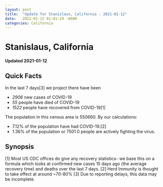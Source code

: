 ```yaml
---
layout: post
title:  "Update for Stanislaus, California - 2021-01-12"
date:   2021-01-12 01:01:29 -0600
categories: California
---
```


# Stanislaus, California
#### Updated 2021-01-12

## Quick Facts

In the last 7 days[3] we project there have been
- *2906* new cases of COVID-19
- *55* people have died of COVID-19
- *1522* people have recovered from COVID-19[1]

The population in this census area is 550660. By our calculations:
- 7.12% of the population have had COVID-19.[2]
- 1.36% of the population or 7501.0 people are actively fighting the virus.

## Synopsis




[1] Most US CDC offices do give any recovery statistics- we base this on a formula which looks at confirmed new cases
15 days ago (the average recovery time) and deaths over the last 7 days.
[2] Herd Immunity is thought to take effect at around ~70-80%
[3] Due to reporting delays, this data may be incomplete. 
    